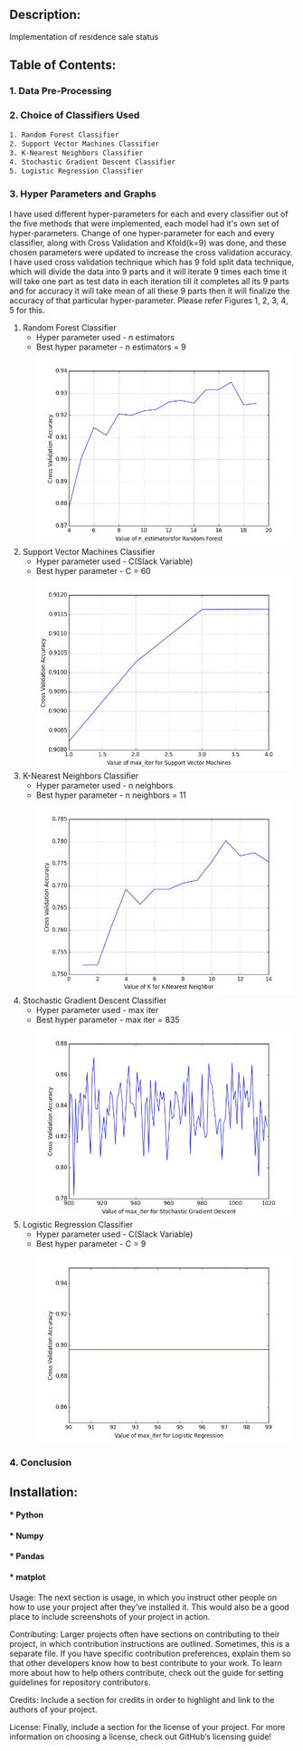 
## Description: 
Implementation of residence sale status 


## Table of Contents: 
### 1. Data Pre-Processing
### 2. Choice of Classifiers Used
    1. Random Forest Classifier
    2. Support Vector Machines Classifier
    3. K-Nearest Neighbors Classifier
    4. Stochastic Gradient Descent Classifier
    5. Logistic Regression Classifier
### 3. Hyper Parameters and Graphs
I have used different hyper-parameters for each and every classifier out of the five methods that were
implemented, each model had it's own set of hyper-parameters. Change of one hyper-parameter for each
and every classifier, along with Cross Validation and Kfold(k=9) was done, and these chosen parameters
were updated to increase the cross validation accuracy. I have used cross validation technique which has
9 fold split data technique, which will divide the data into 9 parts and it will iterate 9 times each time
it will take one part as test data in each iteration till it completes all its 9 parts and for accuracy it will
take mean of all these 9 parts then it will finalize the accuracy of that particular hyper-parameter.
Please refer Figures 1, 2, 3, 4, 5 for this.

1. Random Forest Classifier
    *  Hyper parameter used - n estimators
    * Best hyper parameter - n estimators = 9
    ![Figure 1: Hyper-Parameter Tuning vs Cross validation accuracy of RFC](/images/rfc3.jpeg)
2. Support Vector Machines Classifier
    * Hyper parameter used - C(Slack Variable)
    * Best hyper parameter - C = 60
    ![Figure 2: Hyper-Parameter Tuning vs Cross validation accuracy of SVM](/images/svm3.jpeg)
3. K-Nearest Neighbors Classifier
    * Hyper parameter used - n neighbors
    * Best hyper parameter - n neighbors = 11
    ![Figure 3: Hyper-Parameter Tuning vs Cross validation accuracy of KNN](/images/knn3.jpeg)
4. Stochastic Gradient Descent Classifier
    * Hyper parameter used - max iter
    * Best hyper parameter - max iter = 835
    ![Figure 4: Hyper-Parameter Tuning vs Cross validation accuracy of SGDC](/images/sgdc_1.jpeg)
5. Logistic Regression Classifier
    * Hyper parameter used - C(Slack Variable)
    * Best hyper parameter - C = 9
    ![Figure 5: Hyper-Parameter Tuning vs Cross validation accuracy of LRC](/images/figure_1.jpeg)
### 4. Conclusion
## Installation:
#### * Python
#### * Numpy
#### * Pandas
#### * matplot

Usage: The next section is usage, in which you instruct other people on how to use your project after they’ve installed it. This would also be a good place to include screenshots of your project in action.

Contributing: Larger projects often have sections on contributing to their project, in which contribution instructions are outlined. Sometimes, this is a separate file. If you have specific contribution preferences, explain them so that other developers know how to best contribute to your work. To learn more about how to help others contribute, check out the guide for setting guidelines for repository contributors.

Credits: Include a section for credits in order to highlight and link to the authors of your project.

License: Finally, include a section for the license of your project. For more information on choosing a license, check out GitHub’s licensing guide!
